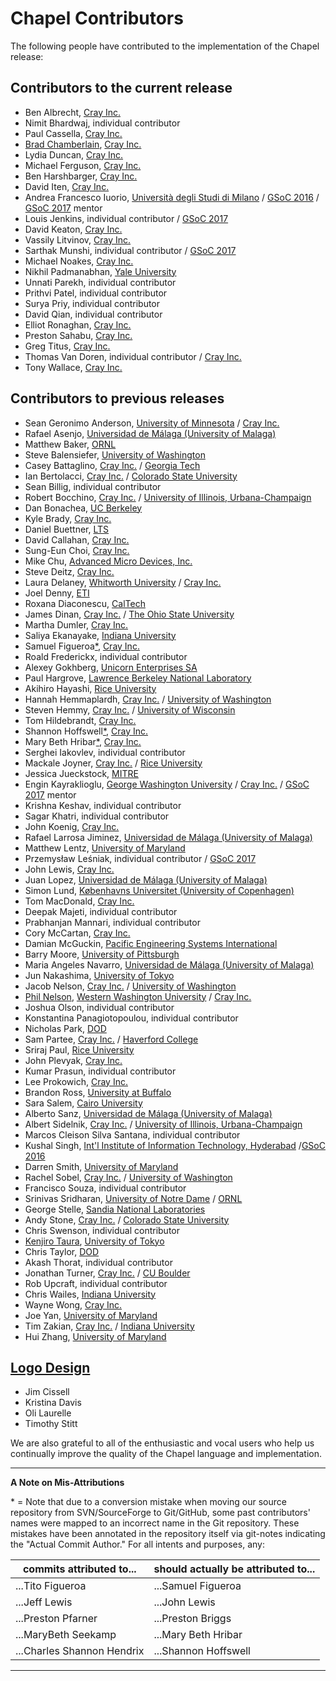 Chapel Contributors
===================

The following people have contributed to the implementation of the
Chapel release:

Contributors to the current release
-----------------------------------
* Ben Albrecht, [Cray Inc.]
* Nimit Bhardwaj, individual contributor
* Paul Cassella, [Cray Inc.]
* [Brad Chamberlain], [Cray Inc.]
* Lydia Duncan, [Cray Inc.]
* Michael Ferguson, [Cray Inc.]
* Ben Harshbarger, [Cray Inc.]
* David Iten, [Cray Inc.]
* Andrea Francesco Iuorio, [Università degli Studi di Milano] / [GSoC 2016] / [GSoC 2017] mentor
* Louis Jenkins, individual contributor / [GSoC 2017]
* David Keaton, [Cray Inc.]
* Vassily Litvinov, [Cray Inc.]
* Sarthak Munshi, individual contributor / [GSoC 2017]
* Michael Noakes, [Cray Inc.]
* Nikhil Padmanabhan, [Yale University]
* Unnati Parekh, individual contributor
* Prithvi Patel, individual contributor
* Surya Priy, individual contributor
* David Qian, individual contributor
* Elliot Ronaghan, [Cray Inc.]
* Preston Sahabu, [Cray Inc.]
* Greg Titus, [Cray Inc.]
* Thomas Van Doren, individual contributor / [Cray Inc.]
* Tony Wallace, [Cray Inc.]

Contributors to previous releases
---------------------------------
* Sean Geronimo Anderson, [University of Minnesota] / [Cray Inc.]
* Rafael Asenjo, [Universidad de Málaga (University of Malaga)]
* Matthew Baker, [ORNL]
* Steve Balensiefer, [University of Washington]
* Casey Battaglino, [Cray Inc.] / [Georgia Tech]
* Ian Bertolacci, [Cray Inc.] / [Colorado State University]
* Sean Billig, individual contributor
* Robert Bocchino, [Cray Inc.] / [University of Illinois, Urbana-Champaign]
* Dan Bonachea, [UC Berkeley]
* Kyle Brady, [Cray Inc.]
* Daniel Buettner, [LTS]
* David Callahan, [Cray Inc.]
* Sung-Eun Choi, [Cray Inc.]
* Mike Chu, [Advanced Micro Devices, Inc.]
* Steve Deitz, [Cray Inc.]
* Laura Delaney, [Whitworth University] / [Cray Inc.]
* Joel Denny, [ETI]
* Roxana Diaconescu, [CalTech]
* James Dinan, [Cray Inc.] / [The Ohio State University]
* Martha Dumler, [Cray Inc.]
* Saliya Ekanayake, [Indiana University]
* Samuel Figueroa[*](#footnote), [Cray Inc.]
* Roald Frederickx, individual contributor
* Alexey Gokhberg, [Unicorn Enterprises SA]
* Paul Hargrove, [Lawrence Berkeley National Laboratory]
* Akihiro Hayashi, [Rice University]
* Hannah Hemmaplardh, [Cray Inc.] / [University of Washington]
* Steven Hemmy, [Cray Inc.] / [University of Wisconsin]
* Tom Hildebrandt, [Cray Inc.]
* Shannon Hoffswell[*](#footnote), [Cray Inc.]
* Mary Beth Hribar[*](#footnote), [Cray Inc.]
* Serghei Iakovlev, individual contributor
* Mackale Joyner, [Cray Inc.] / [Rice University]
* Jessica Jueckstock, [MITRE]
* Engin Kayraklioglu, [George Washington University] / [Cray Inc.] / [GSoC 2017] mentor
* Krishna Keshav, individual contributor
* Sagar Khatri, individual contributor
* John Koenig, [Cray Inc.]
* Rafael Larrosa Jiminez, [Universidad de Málaga (University of Malaga)]
* Matthew Lentz, [University of Maryland]
* Przemysław Leśniak, individual contributor / [GSoC 2017]
* John Lewis, [Cray Inc.]
* Juan Lopez, [Universidad de Málaga (University of Malaga)]
* Simon Lund, [Københavns Universitet (University of Copenhagen)]
* Tom MacDonald, [Cray Inc.]
* Deepak Majeti, individual contributor
* Prabhanjan Mannari, individual contributor
* Cory McCartan, [Cray Inc.]
* Damian McGuckin, [Pacific Engineering Systems International]
* Barry Moore, [University of Pittsburgh]
* Maria Angeles Navarro, [Universidad de Málaga (University of Malaga)]
* Jun Nakashima, [University of Tokyo]
* Jacob Nelson, [Cray Inc.] / [University of Washington]
* [Phil Nelson], [Western Washington University] / [Cray Inc.]
* Joshua Olson, individual contributor
* Konstantina Panagiotopoulou, individual contributor
* Nicholas Park, [DOD]
* Sam Partee, [Cray Inc.] / [Haverford College]
* Sriraj Paul, [Rice University]
* John Plevyak, [Cray Inc.]
* Kumar Prasun, individual contributor
* Lee Prokowich, [Cray Inc.]
* Brandon Ross, [University at Buffalo]
* Sara Salem, [Cairo University]
* Alberto Sanz, [Universidad de Málaga (University of Malaga)]
* Albert Sidelnik, [Cray Inc.] / [University of Illinois, Urbana-Champaign]
* Marcos Cleison Silva Santana, individual contributor
* Kushal Singh, [Int'l Institute of Information Technology, Hyderabad] /[GSoC 2016]
* Darren Smith, [University of Maryland]
* Rachel Sobel, [Cray Inc.] / [University of Washington]
* Francisco Souza, individual contributor
* Srinivas Sridharan, [University of Notre Dame] / [ORNL]
* George Stelle, [Sandia National Laboratories]
* Andy Stone, [Cray Inc.] / [Colorado State University]
* Chris Swenson, individual contributor
* [Kenjiro Taura], [University of Tokyo]
* Chris Taylor, [DOD]
* Akash Thorat, individual contributor
* Jonathan Turner, [Cray Inc.] / [CU Boulder]
* Rob Upcraft, individual contributor
* Chris Wailes, [Indiana University]
* Wayne Wong, [Cray Inc.]
* Joe Yan, [University of Maryland]
* Tim Zakian, [Cray Inc.] / [Indiana University]
* Hui Zhang, [University of Maryland]

[Logo Design](https://chapel-lang.org/logo.html)
------------------------------------------------
* Jim Cissell
* Kristina Davis
* Oli Laurelle
* Timothy Stitt


We are also grateful to all of the enthusiastic and vocal users who
help us continually improve the quality of the Chapel language and
implementation.




---

**A Note on Mis-Attributions**
<a name="footnote"></a>

\* = Note that due to a conversion mistake when moving our source
    repository from SVN/SourceForge to Git/GitHub, some past
    contributors' names were mapped to an incorrect name in the Git
    repository.  These mistakes have been annotated in the repository
    itself via git-notes indicating the "Actual Commit Author."  For all
    intents and purposes, any:

| commits attributed to...   | should actually be attributed to... |
| -------------------------- | ----------------------------------- |
| ...Tito Figueroa           | ...Samuel Figueroa                  |
| ...Jeff Lewis              | ...John Lewis                       |
| ...Preston Pfarner         | ...Preston Briggs                   |
| ...MaryBeth Seekamp        | ...Mary Beth Hribar                 |
| ...Charles Shannon Hendrix | ...Shannon Hoffswell                |


---

[Advanced Micro Devices, Inc.]: http://www.amd.com/
[Cairo University]: http://cu.edu.eg/Home
[CalTech]: http://www.cms.caltech.edu/
[Colorado State University]: http://www.cs.colostate.edu/cstop/index.php
[Cray Inc.]: http://www.cray.com
[CU Boulder]: http://www.colorado.edu/cs/
[DOD]: http://www.defense.gov/
[ETI]: http://www.etinternational.com/
[George Washington University]: https://www.gwu.edu/
[Georgia Tech]: http://www.cc.gatech.edu/
[GSoC 2016]: https://summerofcode.withgoogle.com/organizations/6608321708556288/
[GSoC 2017]: https://summerofcode.withgoogle.com/organizations/6472441615351808/
[Haverford College]: https://www.haverford.edu/
[Indiana University]: http://www.cs.indiana.edu/
[Int'l Institute of Information Technology, Hyderabad]: https://www.iiit.ac.in/
[Københavns Universitet (University of Copenhagen)]: http://diku.dk/english/
[Lawrence Berkeley National Laboratory]: http://crd.lbl.gov/
[LTS]: https://www.ltsnet.net/
[MITRE]: http://www.mitre.org/
[The Ohio State University]: https://cse.osu.edu/
[ORNL]: https://www.ornl.gov/
[Pacific Engineering Systems International]: http://www.esi.com.au/
[Rice University]: http://www.cs.rice.edu/
[Sandia National Laboratories]: http://www.sandia.gov/
[Unicorn Enterprises SA]: http://www.unicorn-enterprises.com/
[University at Buffalo]: https://www.cse.buffalo.edu/
[UC Berkeley]: http://www.cs.berkeley.edu/
[University of Illinois, Urbana-Champaign]: https://cs.illinois.edu/
[Universidad de Málaga (University of Malaga)]: http://www.ac.uma.es/index-e.html
[University of Maryland]: https://www.cs.umd.edu/
[University of Minnesota]: https://www.cs.umn.edu/
[University of Notre Dame]: http://cse.nd.edu/
[University of Pittsburgh]: http://www.pitt.edu/
[Università degli Studi di Milano]: http://www.unimi.it/ENG/
[University of Tokyo]: http://www.i.u-tokyo.ac.jp/index_e.shtml
[University of Washington]: http://cs.washington.edu/
[University of Wisconsin]: http://www.cs.wisc.edu/
[Western Washington University]: https://cse.wwu.edu/computer-science
[Whitworth University]: http://www.whitworth.edu/cms/
[Yale University]: http://physics.yale.edu/

[Brad Chamberlain]: http://homes.cs.washington.edu/~bradc/
[Phil Nelson]: http://facultyweb.cs.wwu.edu/~phil/
[Kenjiro Taura]: http://www.eidos.ic.i.u-tokyo.ac.jp/~tau/

